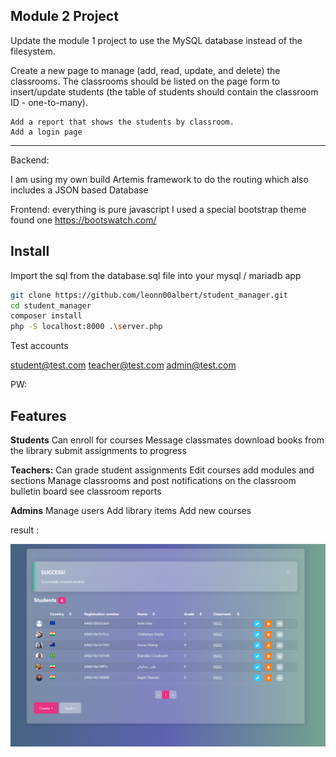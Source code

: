 ## Module 2 Project
Update the module 1 project to use the MySQL database instead of the filesystem.

Create a new page to manage (add, read, update, and delete) the classrooms. The classrooms should be listed on the page form to insert/update students (the table of students should contain the classroom ID - one-to-many).

    Add a report that shows the students by classroom.
    Add a login page

---
Backend: 

I am using my own build Artemis framework to do the routing which also includes a JSON based Database 

Frontend:
everything is pure javascript 
I used a special bootstrap theme found one https://bootswatch.com/ 


## Install

Import the sql from the database.sql file into your mysql / mariadb app

```bash 
git clone https://github.com/leonn00albert/student_manager.git
cd student_manager
composer install
php -S localhost:8000 .\server.php

```

Test accounts

student@test.com 
teacher@test.com 
admin@test.com 

PW:



## Features
**Students**
 Can enroll for courses
 Message classmates
 download books from the library
 submit assignments to progress

**Teachers:**
 Can grade student assignments
 Edit courses add modules and sections
 Manage classrooms and post notifications on the classroom bulletin board
 see classroom reports

**Admins**
 Manage users
 Add library items
 Add new courses



result : <br>


![screenshot](https://github.com/leonn00albert/student_manager/blob/main/m1project.PNG)
